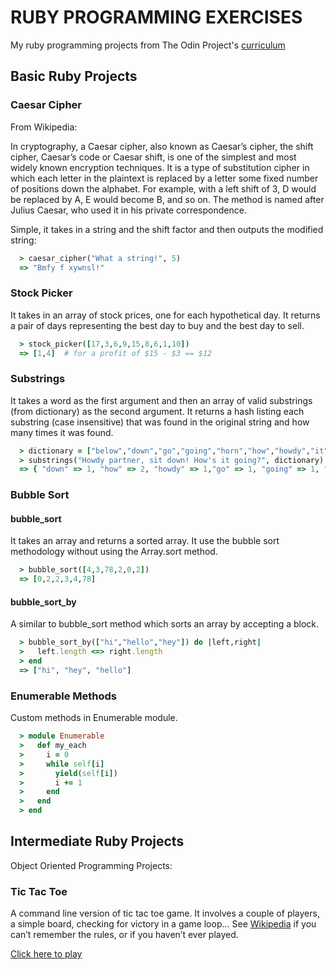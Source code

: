 # RUBY PROGRAMMING EXERCISES

My ruby programming projects from The Odin Project's [curriculum](https://www.theodinproject.com/courses/ruby-programming)

## Basic Ruby Projects

### Caesar Cipher

From Wikipedia:

In cryptography, a Caesar cipher, also known as Caesar’s cipher, the shift cipher, Caesar’s code or Caesar shift, is one of the simplest and most widely known encryption techniques. It is a type of substitution cipher in which each letter in the plaintext is replaced by a letter some fixed number of positions down the alphabet. For example, with a left shift of 3, D would be replaced by A, E would become B, and so on. The method is named after Julius Caesar, who used it in his private correspondence.

Simple, it takes in a string and the shift factor and then outputs the modified string:

```ruby
  > caesar_cipher("What a string!", 5)
  => "Bmfy f xywnsl!"
```

### Stock Picker

It takes in an array of stock prices, one for each hypothetical day. It returns a pair of days representing the best day to buy and the best day to sell.

```ruby
  > stock_picker([17,3,6,9,15,8,6,1,10])
  => [1,4]  # for a profit of $15 - $3 == $12
```

### Substrings

It takes a word as the first argument and then an array of valid substrings (from dictionary) as the second argument. It returns a hash listing each substring (case insensitive) that was found in the original string and how many times it was found.

```ruby
  > dictionary = ["below","down","go","going","horn","how","howdy","it","i","low","own","part","partner","sit"]
  > substrings("Howdy partner, sit down! How's it going?", dictionary)
  => { "down" => 1, "how" => 2, "howdy" => 1,"go" => 1, "going" => 1, "it" => 2, "i" => 3, "own" => 1,"part" => 1,"partner" => 1,"sit" => 1 }
```

### Bubble Sort

#### bubble_sort

It takes an array and returns a sorted array. It use the bubble sort methodology without using the Array.sort method.

```ruby
  > bubble_sort([4,3,78,2,0,2])
  => [0,2,2,3,4,78]
```

#### bubble_sort_by

A similar to bubble_sort method which sorts an array by accepting a block.

```ruby
  > bubble_sort_by(["hi","hello","hey"]) do |left,right|
  >   left.length <=> right.length
  > end
  => ["hi", "hey", "hello"]
```

### Enumerable Methods

Custom methods in Enumerable module.

```ruby
  > module Enumerable
  >   def my_each
  >     i = 0
  >     while self[i]
  >       yield(self[i])
  >       i += 1
  >     end
  >   end
  > end
```

## Intermediate Ruby Projects

Object Oriented Programming Projects:

### Tic Tac Toe

A command line version of tic tac toe game. It involves a couple of players, a simple board, checking for victory in a game loop…
See [Wikipedia](http://en.wikipedia.org/wiki/Tic-tac-toe) if you can’t remember the rules, or if you haven’t ever played.

[Click here to play](https://repl.it/@sarpisik/Tic-Tac-Toe-Game)
